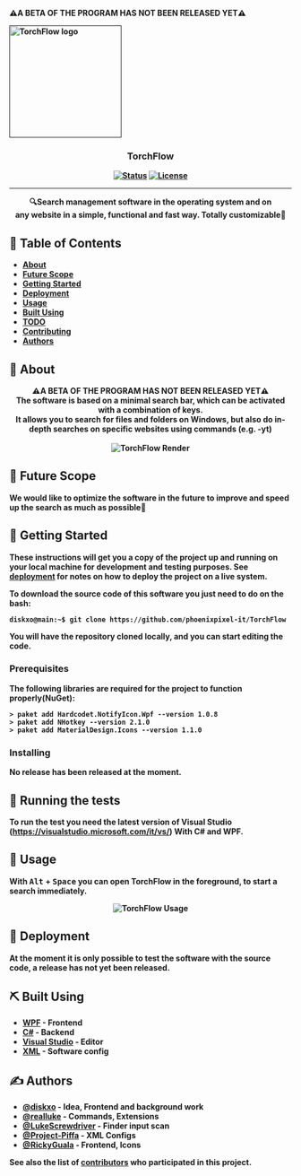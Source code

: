 <p align="center">
  
  <b>⚠️A BETA OF THE PROGRAM HAS NOT BEEN RELEASED YET⚠️<b>
  
  <a href="" rel="noopener">
 <img width=200px height=200px src="https://i.imgur.com/DHjBkX8.png" alt="TorchFlow logo"></a>
</p>

<h3 align="center">TorchFlow</h3>

<div align="center">

[![Status](https://img.shields.io/badge/status-active-success.svg)]()
[![License](https://img.shields.io/badge/license-BSD-3.svg)](/LICENSE)

</div>

---

<p align="center"> 🔍Search management software in the operating system and on <br>any website in a simple, functional and fast way. Totally customizable🚀
    <br>
</p>

## 📝 Table of Contents

- [About](#about)
- [Future Scope](#future_scope)
- [Getting Started](#getting_started)
- [Deployment](#deployment)
- [Usage](#usage)
- [Built Using](#built_using)
- [TODO](../TODO.md)
- [Contributing](../CONTRIBUTING.md)
- [Authors](#authors)


## 🧐 About <a name = "about"></a>
<p align="center">
<b>⚠️A BETA OF THE PROGRAM HAS NOT BEEN RELEASED YET⚠️<b><br>
The software is based on a minimal search bar,
which can be activated with a combination of keys.<br>
It allows you to search for files and folders on Windows,
but also do in-depth searches on specific websites using commands (e.g. -yt)
  <br><br>

<img src="https://i.imgur.com/Ettx4Ci.png" alt="TorchFlow Render">
</p>


## 🚀 Future Scope <a name = "future_scope"></a>

We would like to optimize the software in the future to improve and speed up the search as much as possible🔮

## 🏁 Getting Started <a name = "getting_started"></a>

These instructions will get you a copy of the project up and running on your local machine for development and testing purposes. See [deployment](#deployment) for notes on how to deploy the project on a live system.

To download the source code of this software you just need to do on the bash:

```console
diskxo@main:~$ git clone https://github.com/phoenixpixel-it/TorchFlow
```

You will have the repository cloned locally, and you can start editing the code.

### Prerequisites

The following libraries are required for the project to function properly(NuGet):

```console
> paket add Hardcodet.NotifyIcon.Wpf --version 1.0.8
> paket add NHotkey --version 2.1.0
> paket add MaterialDesign.Icons --version 1.1.0
```

### Installing

No release has been released at the moment.

## 🔧 Running the tests <a name = "tests"></a>

To run the test you need the latest version of
Visual Studio (https://visualstudio.microsoft.com/it/vs/)
With C# and WPF.

## 🎈 Usage <a name="usage"></a>

With <kbd>Alt</kbd> + <kbd>Space</kbd> you can open TorchFlow in the foreground,
to start a search immediately.
<p align="center">
<img src="https://i.imgur.com/GREyt6V.png" alt="TorchFlow Usage">
</p>

## 🚀 Deployment <a name = "deployment"></a>

At the moment it is only possible to test the software with the source code,
a release has not yet been released.

## ⛏️ Built Using <a name = "built_using"></a>

- [WPF](https://visualstudio.microsoft.com/it/vs/features/wpf/) - Frontend
- [C#](https://docs.microsoft.com/it-it/dotnet/csharp/) - Backend
- [Visual Studio](https://visualstudio.microsoft.com/it/vs/) - Editor
- [XML](https://www.xml.com/) - Software config

## ✍️ Authors <a name = "authors"></a>

- [@diskxo](https://github.com/orgs/phoenixpixel-it/people/diskxo) - Idea, Frontend and background work
- [@realluke](https://github.com/orgs/phoenixpixel-it/people/lucapexe) - Commands, Extensions
- [@LukeScrewdriver](https://github.com/orgs/phoenixpixel-it/people/LukeScrewdriver) - Finder input scan
- [@Project-Piffa](https://github.com/orgs/phoenixpixel-it/people/Project-Piffa) - XML Configs
- [@RickyGuala](https://github.com/orgs/phoenixpixel-it/people/) - Frontend, Icons


See also the list of [contributors](https://github.com/phoenixpixel-it/TorchFlow/graphs/contributors) who participated in this project.
